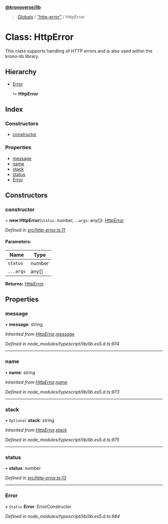 **[@kronoverse/lib](../README.md)**

> [Globals](../globals.md) / ["http-error"](../modules/_http_error_.md) / HttpError

# Class: HttpError

This class supports handling of HTTP errors and is also used within the krono-lib library.

## Hierarchy

* [Error](_http_error_.httperror.md#error)

  ↳ **HttpError**

## Index

### Constructors

* [constructor](_http_error_.httperror.md#constructor)

### Properties

* [message](_http_error_.httperror.md#message)
* [name](_http_error_.httperror.md#name)
* [stack](_http_error_.httperror.md#stack)
* [status](_http_error_.httperror.md#status)
* [Error](_http_error_.httperror.md#error)

## Constructors

### constructor

\+ **new HttpError**(`status`: number, ...`args`: any[]): [HttpError](_http_error_.httperror.md)

*Defined in [src/http-error.ts:11](https://github.com/kronoverse-inc/krono-lib/blob/95ea605/src/http-error.ts#L11)*

#### Parameters:

Name | Type |
------ | ------ |
`status` | number |
`...args` | any[] |

**Returns:** [HttpError](_http_error_.httperror.md)

## Properties

### message

•  **message**: string

*Inherited from [HttpError](_http_error_.httperror.md).[message](_http_error_.httperror.md#message)*

*Defined in node_modules/typescript/lib/lib.es5.d.ts:974*

___

### name

•  **name**: string

*Inherited from [HttpError](_http_error_.httperror.md).[name](_http_error_.httperror.md#name)*

*Defined in node_modules/typescript/lib/lib.es5.d.ts:973*

___

### stack

• `Optional` **stack**: string

*Inherited from [HttpError](_http_error_.httperror.md).[stack](_http_error_.httperror.md#stack)*

*Defined in node_modules/typescript/lib/lib.es5.d.ts:975*

___

### status

•  **status**: number

*Defined in [src/http-error.ts:13](https://github.com/kronoverse-inc/krono-lib/blob/95ea605/src/http-error.ts#L13)*

___

### Error

▪ `Static` **Error**: ErrorConstructor

*Defined in node_modules/typescript/lib/lib.es5.d.ts:984*
